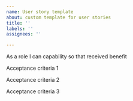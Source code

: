 ```yaml
---
name: User story template
about: custom template for user stories
title: ''
labels: ''
assignees: ''

---
```


As a role I can capability so that received benefit

Acceptance criteria 1

Acceptance criteria 2

Acceptance criteria 3
